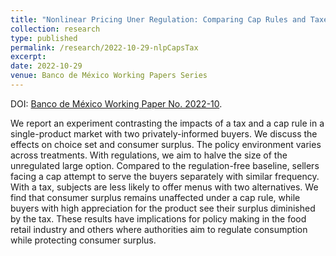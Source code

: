 ```yaml
---
title: "Nonlinear Pricing Uner Regulation: Comparing Cap Rules and Taxes in the Laboratory"
collection: research
type: published
permalink: /research/2022-10-29-nlpCapsTax
excerpt:
date: 2022-10-29
venue: Banco de México Working Papers Series
---
```


DOI: [Banco de México Working Paper No. 2022-10](https://www.banxico.org.mx/publicaciones-y-prensa/documentos-de-investigacion-del-banco-de-mexico/%7BCC69ACEB-5595-C9BF-ED67-55A91C7E7BDD%7D.pdf).

We report an experiment contrasting the impacts of a tax and a cap rule in a single-product market with two privately-informed buyers. We discuss the effects on choice set and consumer surplus. The policy environment varies across treatments. With regulations, we aim to halve the size of the unregulated large option. Compared to the regulation-free baseline, sellers facing a cap attempt to serve the buyers separately with similar frequency. With a tax, subjects are less likely to offer menus with two alternatives. We find that consumer surplus remains unaffected under a cap rule, while buyers with high appreciation for the product see their surplus diminished by the tax. These results have implications for policy making in the food retail industry and others where authorities aim to regulate consumption while protecting consumer surplus.

